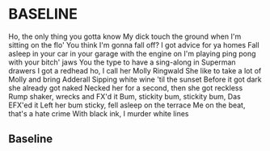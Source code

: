 # BASELINE
Ho, the only thing you gotta know
My dick touch the ground when I'm sitting on the flo'
You think I'm gonna fall off? I got advice for ya homes
Fall asleep in your car in your garage with the engine on
I'm playing ping pong with your bitch' jaws
You the type to have a sing-along in Superman drawers
I got a redhead ho, I call her Molly Ringwald
She like to take a lot of Molly and bring Adderall
Sipping white wine 'til the sunset
Before it got dark she already got naked
Necked her for a second, then she got reckless
Rump shaker, wrecks and FX'd it
Bum, stickity bum, stickity bum, Das EFX'ed it
Left her bum sticky, fell asleep on the terrace
Me on the beat, that's a hate crime
With black ink, I murder white lines
## Baseline